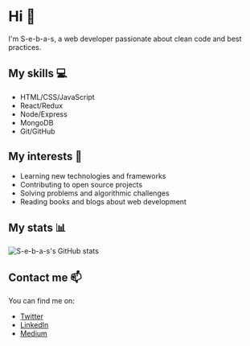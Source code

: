 # Hi 👋

I'm S-e-b-a-s, a web developer passionate about clean code and best practices.

## My skills 💻

- HTML/CSS/JavaScript
- React/Redux
- Node/Express
- MongoDB
- Git/GitHub

## My interests 🌱

- Learning new technologies and frameworks
- Contributing to open source projects
- Solving problems and algorithmic challenges
- Reading books and blogs about web development

## My stats 📊

![S-e-b-a-s's GitHub stats](https://github-readme-stats.vercel.app/api?username=S-e-b-a-s&show_icons=true&theme=dark)

## Contact me 📫

You can find me on:

- [Twitter](https://twitter.com/S-e-b-a-s)
- [LinkedIn](https://www.linkedin.com/in/S-e-b-a-s)
- [Medium](https://medium.com/@S-e-b-a-s)
